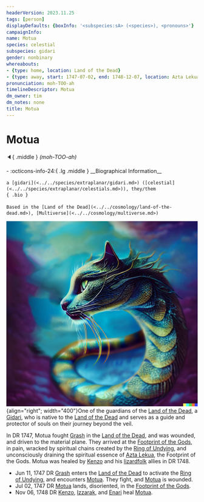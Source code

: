 ```yaml
---
headerVersion: 2023.11.25
tags: [person]
displayDefaults: {boxInfo: '<subspecies:sA> (<species>), <pronouns>'}
campaignInfo:
name: Motua
species: celestial
subspecies: gidari
gender: nonbinary
whereabouts:
- {type: home, location: Land of the Dead}
- {type: away, start: 1747-07-02, end: 1748-12-07, location: Azta Lekua}
pronunciation: moh-TOO-ah
timelineDescriptor: Motua
dm_owner: tim
dm_notes: none
title: Motua
---
```

# Motua
:speaker:{ .middle } *(moh-TOO-ah)*  
<div class="grid cards ext-narrow-margin ext-one-column" markdown>
- :octicons-info-24:{ .lg .middle } __Biographical Information__

    a [gidari](<../../species/extraplanar/gidari.md>) ([celestial](<../../species/extraplanar/celestials.md>)), they/them  
    { .bio }

    Based in the [Land of the Dead](<../../cosmology/land-of-the-dead.md>), [Multiverse](<../../cosmology/multiverse.md>)
</div>


![Motua](../../assets/motua.png){align="right"; width="400"}One of the guardians of the [Land of the Dead](<../../cosmology/land-of-the-dead.md>), a [Gidari](<../../species/extraplanar/gidari.md>), who is native to the [Land of the Dead](<../../cosmology/land-of-the-dead.md>) and serves as a guide and protector of souls on their journey beyond the veil. 


In DR 1747, Motua fought [Grash](<../other-nonhumans/grash.md>) in the [Land of the Dead](<../../cosmology/land-of-the-dead.md>), and was wounded, and driven to the material plane. They arrived at the [Footprint of the Gods](<../../gazetteer/faraway-places/azta-lekua.md>), in pain, wracked by spiritual chains created by the [Ring of Undying](<../../things/artifacts-of-power/ring-of-undying.md>), and unconsciously draining the spiritual essence of [Azta Lekua](<../../gazetteer/faraway-places/azta-lekua.md>), the Footprint of the Gods. Motua was healed by [Kenzo](<../pcs/dunmar-fellowship/kenzo.md>) and his [lizardfolk](<../../species/lizardfolk.md>) allies in DR 1748.

- Jun 11, 1747 DR [Grash](<../other-nonhumans/grash.md>) enters the [Land of the Dead](<../../cosmology/land-of-the-dead.md>) to activate the [Ring of Undying](<../../things/artifacts-of-power/ring-of-undying.md>), and encounters [Motua](<./motua.md>). They fight, and [Motua](<./motua.md>) is wounded.
- Jul 02, 1747 DR [Motua](<./motua.md>) lands, disoriented, in the [Footprint of the Gods](<../../gazetteer/faraway-places/azta-lekua.md>).
- Nov 06, 1748 DR [Kenzo](<../pcs/dunmar-fellowship/kenzo.md>), [Izzarak](<../pcs/dunmar-fellowship/guests/izzarak.md>), and [Enari](<../lizardfolk/enari.md>) heal [Motua](<./motua.md>).


